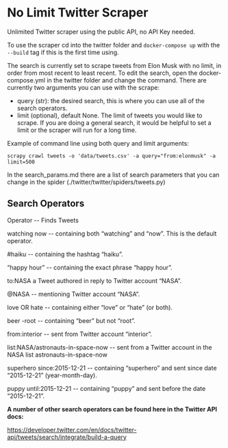 
# No Limit Twitter Scraper

Unlimited Twitter scraper using the public API, no API Key needed.

To use the scraper cd into the twitter folder and ```docker-compose up``` with the ```--build``` tag if this is the first time using.

The search is currently set to scrape tweets from Elon Musk with no limit, in order from most recent to least recent. To edit the search, open the docker-compose.yml in the twitter folder and change the command. There are currently two arguments you can use with the scrape:

- query (str): the desired search, this is where you can use all of the search operators.
- limit (optional), default None. The limit of tweets you would like to scrape. If you are doing a general search, it would be helpful to set a limit or the scraper will run for a long time.

Example of command line using both query and limit arguments:
```
scrapy crawl tweets -o 'data/tweets.csv' -a query="from:elonmusk" -a limit=500
```

In the search_params.md there are a list of search parameters that you can change in the spider (./twitter/twitter/spiders/tweets.py)

## Search Operators

Operator -- Finds Tweets

watching now -- containing both “watching” and “now”. This is the default operator.

#haiku -- containing the hashtag “haiku”.

“happy hour” -- containing the exact phrase “happy hour”.

to:NASA	a Tweet authored in reply to Twitter account “NASA”.

@NASA -- mentioning Twitter account “NASA”.

love OR hate -- containing either “love” or “hate” (or both).

beer -root -- containing “beer” but not “root”.

from:interior -- sent from Twitter account “interior”.

list:NASA/astronauts-in-space-now -- sent from a Twitter account in the NASA list astronauts-in-space-now

superhero since:2015-12-21 -- containing “superhero” and sent since date “2015-12-21” (year-month-day).

puppy until:2015-12-21 -- containing “puppy” and sent before the date “2015-12-21”.

**A number of other search operators can be found here in the Twitter API docs:**

https://developer.twitter.com/en/docs/twitter-api/tweets/search/integrate/build-a-query

